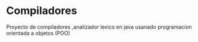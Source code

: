 # Compiladores
Proyecto de compiladores ,analizador lexico en java usanado programacion orientada a objetos (POO)
